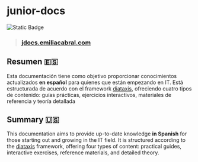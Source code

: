 # junior-docs
![Static Badge](https://img.shields.io/badge/Work%20in%20progress-yellow)


> ### [jdocs.emiliacabral.com](https://jdocs.emiliacabral.com/)

## Resumen 🇪🇸

Esta documentación tiene como objetivo proporcionar conocimientos actualizados **en español** para quienes que están empezando en IT. Está estructurada de acuerdo con el framework [diataxis](https://diataxis.fr/), ofreciendo cuatro tipos de contenido: guías prácticas, ejercicios interactivos, materiales de referencia y teoría detallada

## Summary 🇺🇸

This documentation aims to provide up-to-date knowledge **in Spanish** for those starting out and growing in the IT field. It is structured according to the [diataxis](https://diataxis.fr/) framework, offering four types of content: practical guides, interactive exercises, reference materials, and detailed theory.

